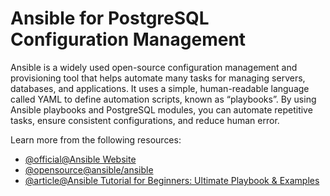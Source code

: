 # Ansible for PostgreSQL Configuration Management

Ansible is a widely used open-source configuration management and provisioning tool that helps automate many tasks for managing servers, databases, and applications. It uses a simple, human-readable language called YAML to define automation scripts, known as “playbooks”. By using Ansible playbooks and PostgreSQL modules, you can automate repetitive tasks, ensure consistent configurations, and reduce human error.

Learn more from the following resources:

- [@official@Ansible Website](https://www.ansible.com/)
- [@opensource@ansible/ansible](https://github.com/ansible/ansible)
- [@article@Ansible Tutorial for Beginners: Ultimate Playbook & Examples](https://spacelift.io/blog/ansible-tutorial)
